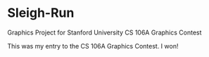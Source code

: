 # Sleigh-Run
Graphics Project for Stanford University CS 106A Graphics Contest

This was my entry to the CS 106A Graphics Contest. I won!
